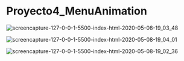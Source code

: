# Proyecto4_MenuAnimation

![screencapture-127-0-0-1-5500-index-html-2020-05-08-19_03_48](https://user-images.githubusercontent.com/62949966/81456029-06c95580-915f-11ea-96b1-64d22ef13203.png)



![screencapture-127-0-0-1-5500-index-html-2020-05-08-19_04_01](https://user-images.githubusercontent.com/62949966/81456080-2ceef580-915f-11ea-89b4-41ee34babed3.png)



![screencapture-127-0-0-1-5500-index-html-2020-05-08-19_02_36](https://user-images.githubusercontent.com/62949966/81456144-5445c280-915f-11ea-9f84-4374b64a0363.png)
